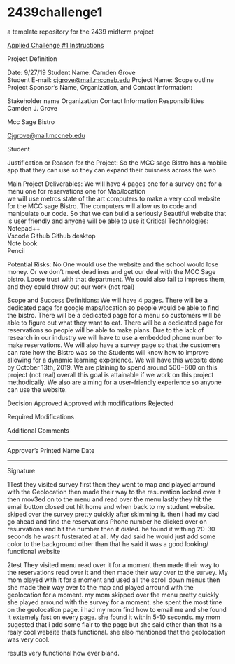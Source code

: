 # 2439challenge1
a template repository for the 2439 midterm project

[Applied Challenge #1 Instructions](https://docs.google.com/document/d/e/2PACX-1vTbclFb83xohS9hWkVu7YA7JnSVJqh5Lz53HwQE6UONAhgtpvLjYeUGF1lqurwyjg/pub)
 
 Project Definition 
 
 
Date: 9/27/19 
Student Name:    Camden Grove  
Student E-mail:   cjgrove@mail.mccneb.edu 
Project Name:  Scope outline 
Project Sponsor’s Name, Organization, and Contact Information: 

Stakeholder name 
Organization 
Contact Information 
Responsibilities 
Camden J. Grove  
 
Mcc Sage Bistro  
 
 
Cjgrove@mail.mccneb.edu 
 
Student 
 
 
Justification or Reason for the Project: 
So the MCC sage Bistro has a mobile app that they can use so they can expand their buisness across the web 
 
Main Project Deliverables: 
We will have 4 pages one for a survey one for a menu one for reservations one for Map/location  
we will use metros state of the art computers to make a very cool website for the MCC sage Bistro. The computers will allow us to code and manipulate our code. So that we can build a seriously Beautiful website that is user friendly and anyone will be able to use it 
Critical Technologies: 
Notepad++  
Vscode 
Github 
Github desktop  
Note book  
Pencil 
 
Potential Risks: 
No One would use the website and the school would lose money. Or we don’t meet deadlines and get our deal with the MCC Sage bistro. Loose trust with that department. We could also fail to impress them, and they could throw out our work (not real) 
 
Scope and Success Definitions: 
We will have 4 pages. There will be a dedicated page for google maps/location so people would be able to find the bistro. There will be a dedicated page for a menu so customers will be able to figure out what they want to eat. There will be a dedicated page for reservations so people will be able to make plans. Due to the lack of research in our industry we will have to use a embedded phone number to make reservations. We will also have a survey page so that the customers can rate how the Bistro was so the Students will know how to improve allowing for a dynamic learning experience. We will have this website done by October 13th, 2019. We are plaining to spend around $500-$600 on this project (not real) overall this goal is attainable if we work on this project methodically. We also are aiming for a user-friendly experience so anyone can use the website. 
 
 
 
 
 
 
Decision 
Approved 
Approved with modifications 
Rejected 

Required Modifications 
  
  
  
  
Additional Comments 
  
  
  
  
 
 
 
__________________________________                 ________________________________ 
Approver’s Printed Name                                             Date 
 
 
__________________________________ 
Signature 
 
 
 1Test
 they visited survey first then they went to map and played arround with the Geolocation then made their way to the resurvation looked over it then mov3ed on to the menu and read over the menu lastly they hit the email button closed out hit home and when back to my student website. skiped over the survey pretty quickly after skimming it. then i had my dad go ahead and find the reservations Phone number he clicked over on resurvations and hit the number then it dialed. he found it withing 20-30 seconds he wasnt fusterated at all. My dad said he would just add some color to the background other than that he said it was a good looking/ functional website
 
 2test They visited menu read over it for a moment then made their way to the reservations read over it and then made their way over to the survey. My mom played with it for a moment and used all the scroll down menus then she made their way over to the map and played arround with the geolocation for a moment. my mom skipped over the menu pretty quickly she played arround with the survey for a moment. she spent the most time on the geolocation page. i had my mom find how to email me and she found it extemely fast on every page. she found it within 5-10 seconds. my mom sugested that i add some flair to the page but she said other than that its a realy cool website thats functional. she also mentioned that the geolocation was very cool.
 
 results very functional how ever bland. 
 
